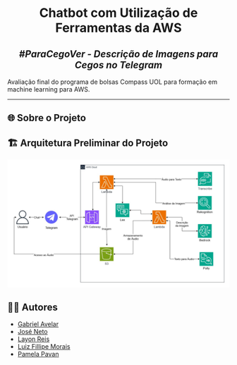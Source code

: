 <h1 align="center">Chatbot com Utilização de Ferramentas da AWS</h1>
<h2 align="center"> <i>#ParaCegoVer - Descrição de Imagens para Cegos no Telegram</i></h2>
 

Avaliação final do programa de bolsas Compass UOL para formação em machine learning para AWS.

---
## 🌐 Sobre o Projeto

## 🏗️ Arquitetura Preliminar do Projeto
![Imagem|Compass](assets/Arquitetura.jpg)

## 👨‍💻 Autores
- [Gabriel Avelar](https://github.com/GabrielAvelarbr)
- [José Neto](https://github.com/JoseJaan)
- [Layon Reis](https://github.com/Layonj300)
- [Luiz Fillipe Morais](https://github.com/LuizFillipe1)
- [Pamela Pavan](https://github.com/PamelaPavan)
